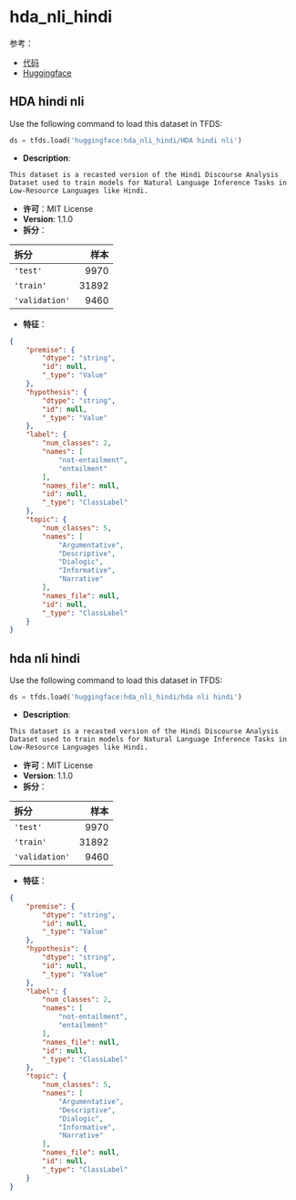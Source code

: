 # hda_nli_hindi

参考：

- [代码](https://github.com/huggingface/datasets/blob/master/datasets/hda_nli_hindi)
- [Huggingface](https://huggingface.co/datasets/hda_nli_hindi)

## HDA hindi nli

Use the following command to load this dataset in TFDS:

```python
ds = tfds.load('huggingface:hda_nli_hindi/HDA hindi nli')
```

- **Description**:

```
This dataset is a recasted version of the Hindi Discourse Analysis Dataset used to train models for Natural Language Inference Tasks in Low-Resource Languages like Hindi.
```

- **许可**：MIT License
- **Version**: 1.1.0
- **拆分**：

拆分 | 样本
:-- | --:
`'test'` | 9970
`'train'` | 31892
`'validation'` | 9460

- **特征**：

```json
{
    "premise": {
        "dtype": "string",
        "id": null,
        "_type": "Value"
    },
    "hypothesis": {
        "dtype": "string",
        "id": null,
        "_type": "Value"
    },
    "label": {
        "num_classes": 2,
        "names": [
            "not-entailment",
            "entailment"
        ],
        "names_file": null,
        "id": null,
        "_type": "ClassLabel"
    },
    "topic": {
        "num_classes": 5,
        "names": [
            "Argumentative",
            "Descriptive",
            "Dialogic",
            "Informative",
            "Narrative"
        ],
        "names_file": null,
        "id": null,
        "_type": "ClassLabel"
    }
}
```

## hda nli hindi

Use the following command to load this dataset in TFDS:

```python
ds = tfds.load('huggingface:hda_nli_hindi/hda nli hindi')
```

- **Description**:

```
This dataset is a recasted version of the Hindi Discourse Analysis Dataset used to train models for Natural Language Inference Tasks in Low-Resource Languages like Hindi.
```

- **许可**：MIT License
- **Version**: 1.1.0
- **拆分**：

拆分 | 样本
:-- | --:
`'test'` | 9970
`'train'` | 31892
`'validation'` | 9460

- **特征**：

```json
{
    "premise": {
        "dtype": "string",
        "id": null,
        "_type": "Value"
    },
    "hypothesis": {
        "dtype": "string",
        "id": null,
        "_type": "Value"
    },
    "label": {
        "num_classes": 2,
        "names": [
            "not-entailment",
            "entailment"
        ],
        "names_file": null,
        "id": null,
        "_type": "ClassLabel"
    },
    "topic": {
        "num_classes": 5,
        "names": [
            "Argumentative",
            "Descriptive",
            "Dialogic",
            "Informative",
            "Narrative"
        ],
        "names_file": null,
        "id": null,
        "_type": "ClassLabel"
    }
}
```
